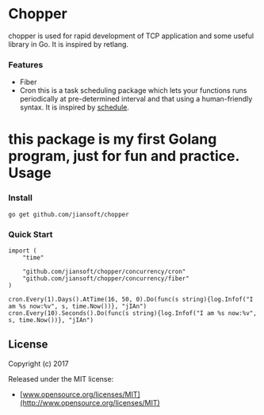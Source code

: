 # Chopper

chopper is used for rapid development of TCP application and some useful library in Go. It is inspired by retlang.

### Features

* Fiber
* Cron this is a task scheduling package which lets your functions runs periodically at pre-determined interval and that using a human-friendly syntax.  It is inspired by [schedule](<https://github.com/dbader/schedule>).
  
this package is my first Golang program, just for fun and practice.
Usage
================

### Install

~~~
go get github.com/jiansoft/chopper
~~~

### Quick Start

```
import (
    "time"
    
    "github.com/jiansoft/chopper/concurrency/cron"
    "github.com/jiansoft/chopper/concurrency/fiber"
)

cron.Every(1).Days().AtTime(16, 50, 0).Do(func(s string){log.Infof("I am %s now:%v", s, time.Now())}, "jIAn")
cron.Every(10).Seconds().Do(func(s string){log.Infof("I am %s now:%v", s, time.Now())}, "jIAn")

```
## License

Copyright (c) 2017

Released under the MIT license:

- [www.opensource.org/licenses/MIT](http://www.opensource.org/licenses/MIT)